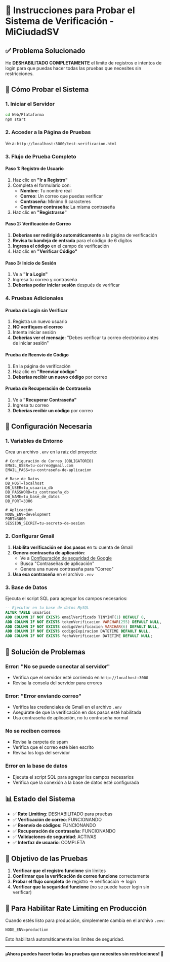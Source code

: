 # 🧪 Instrucciones para Probar el Sistema de Verificación - MiCiudadSV

## ✅ **Problema Solucionado**

He **DESHABILITADO COMPLETAMENTE** el límite de registros e intentos de login para que puedas hacer todas las pruebas que necesites sin restricciones.

## 🚀 **Cómo Probar el Sistema**

### **1. Iniciar el Servidor**
```bash
cd Web/Plataforma
npm start
```

### **2. Acceder a la Página de Pruebas**
Ve a: `http://localhost:3000/test-verificacion.html`

### **3. Flujo de Prueba Completo**

#### **Paso 1: Registro de Usuario**
1. Haz clic en **"Ir a Registro"**
2. Completa el formulario con:
   - **Nombre**: Tu nombre real
   - **Correo**: Un correo que puedas verificar
   - **Contraseña**: Mínimo 6 caracteres
   - **Confirmar contraseña**: La misma contraseña
3. Haz clic en **"Registrarse"**

#### **Paso 2: Verificación de Correo**
1. **Deberías ser redirigido automáticamente** a la página de verificación
2. **Revisa tu bandeja de entrada** para el código de 6 dígitos
3. **Ingresa el código** en el campo de verificación
4. Haz clic en **"Verificar Código"**

#### **Paso 3: Inicio de Sesión**
1. Ve a **"Ir a Login"**
2. Ingresa tu correo y contraseña
3. **Deberías poder iniciar sesión** después de verificar

### **4. Pruebas Adicionales**

#### **Prueba de Login sin Verificar**
1. Registra un nuevo usuario
2. **NO verifiques el correo**
3. Intenta iniciar sesión
4. **Deberías ver el mensaje**: "Debes verificar tu correo electrónico antes de iniciar sesión"

#### **Prueba de Reenvío de Código**
1. En la página de verificación
2. Haz clic en **"Reenviar código"**
3. **Deberías recibir un nuevo código** por correo

#### **Prueba de Recuperación de Contraseña**
1. Ve a **"Recuperar Contraseña"**
2. Ingresa tu correo
3. **Deberías recibir un código** por correo

## 🔧 **Configuración Necesaria**

### **1. Variables de Entorno**
Crea un archivo `.env` en la raíz del proyecto:
```env
# Configuración de Correo (OBLIGATORIO)
EMAIL_USER=tu-correo@gmail.com
EMAIL_PASS=tu-contraseña-de-aplicacion

# Base de Datos
DB_HOST=localhost
DB_USER=tu_usuario_db
DB_PASSWORD=tu_contraseña_db
DB_NAME=tu_base_de_datos
DB_PORT=3306

# Aplicación
NODE_ENV=development
PORT=3000
SESSION_SECRET=tu-secreto-de-sesion
```

### **2. Configurar Gmail**
1. **Habilita verificación en dos pasos** en tu cuenta de Gmail
2. **Genera contraseña de aplicación**:
   - Ve a [Configuración de seguridad de Google](https://myaccount.google.com/security)
   - Busca "Contraseñas de aplicación"
   - Genera una nueva contraseña para "Correo"
3. **Usa esa contraseña** en el archivo `.env`

### **3. Base de Datos**
Ejecuta el script SQL para agregar los campos necesarios:
```sql
-- Ejecutar en tu base de datos MySQL
ALTER TABLE usuarios 
ADD COLUMN IF NOT EXISTS emailVerificado TINYINT(1) DEFAULT 0,
ADD COLUMN IF NOT EXISTS tokenVerificacion VARCHAR(255) DEFAULT NULL,
ADD COLUMN IF NOT EXISTS codigoVerificacion VARCHAR(6) DEFAULT NULL,
ADD COLUMN IF NOT EXISTS codigoExpiracion DATETIME DEFAULT NULL,
ADD COLUMN IF NOT EXISTS fechaVerificacion DATETIME DEFAULT NULL;
```

## 🚨 **Solución de Problemas**

### **Error: "No se puede conectar al servidor"**
- Verifica que el servidor esté corriendo en `http://localhost:3000`
- Revisa la consola del servidor para errores

### **Error: "Error enviando correo"**
- Verifica las credenciales de Gmail en el archivo `.env`
- Asegúrate de que la verificación en dos pasos esté habilitada
- Usa contraseña de aplicación, no tu contraseña normal

### **No se reciben correos**
- Revisa la carpeta de spam
- Verifica que el correo esté bien escrito
- Revisa los logs del servidor

### **Error en la base de datos**
- Ejecuta el script SQL para agregar los campos necesarios
- Verifica que la conexión a la base de datos esté configurada

## 📊 **Estado del Sistema**

- ✅ **Rate Limiting**: DESHABILITADO para pruebas
- ✅ **Verificación de correo**: FUNCIONANDO
- ✅ **Reenvío de códigos**: FUNCIONANDO
- ✅ **Recuperación de contraseña**: FUNCIONANDO
- ✅ **Validaciones de seguridad**: ACTIVAS
- ✅ **Interfaz de usuario**: COMPLETA

## 🎯 **Objetivo de las Pruebas**

1. **Verificar que el registro funcione** sin límites
2. **Confirmar que la verificación de correo funcione** correctamente
3. **Probar el flujo completo** de registro → verificación → login
4. **Verificar que la seguridad funcione** (no se puede hacer login sin verificar)

## 🔄 **Para Habilitar Rate Limiting en Producción**

Cuando estés listo para producción, simplemente cambia en el archivo `.env`:
```env
NODE_ENV=production
```

Esto habilitará automáticamente los límites de seguridad.

---

**¡Ahora puedes hacer todas las pruebas que necesites sin restricciones! 🎉**
